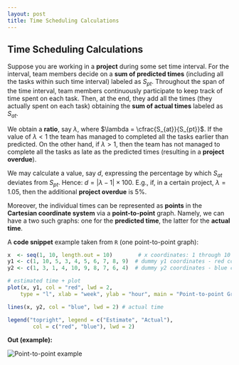 ```yaml
---
layout: post
title: Time Scheduling Calculations
---
```


## Time Scheduling Calculations

Suppose you are working in a __project__ during some set time interval. For the interval, team members decide on a __sum of predicted times__ (including all the tasks within such time interval) labeled as $S_{pt}$. Throughout the span of the time interval, team members continuously participate to keep track of time spent on each task. Then, at the end, they add all the times (they actually spent on each task) obtaining the __sum of actual times__ labeled as $S_{at}$.

We obtain a __ratio__, say $\lambda$, where $\lambda = \cfrac{S_{at}}{S_{pt}}$. 
If the value of $\lambda < 1$ the team has managed to completed all the tasks earlier than predicted. 
On the other hand, if $\lambda > 1$, then the team has not managed to complete all the tasks as late as the predicted times (resulting in a __project overdue__).

We may calculate a value, say $d$, expressing the percentage by which $S_{at}$ deviates from $S_{pt}$. Hence: $d = | \lambda - 1 | \times 100$.
E.g., if, in a certain project, $\lambda = 1.05$, then the additional __project overdue__ is $5\%$. 

Moreover, the individual times can be represented as __points__ in the __Cartesian coordinate system__ via a __point-to-point__ graph.
Namely, we can have a two such graphs: one for the __predicted time__, the latter for the __actual time__.

A __code snippet__ example taken from `R` (one point-to-point graph):

```r
x  <- seq(1, 10, length.out = 10)        # x coordinates: 1 through 10
y1 <- c(1, 10, 5, 3, 4, 5, 6, 7, 8, 9)  # dummy y1 coordinates - red color (estimate)
y2 <- c(1, 3, 1, 4, 10, 9, 8, 7, 6, 4)  # dummy y2 coordinates - blue color (actual)

# estimated time + plot
plot(x, y1, col = "red", lwd = 2,
    type = "l", xlab = "week", ylab = "hour", main = "Point-to-point Graph")

lines(x, y2, col = "blue", lwd = 2) # actual time

legend("topright", legend = c("Estimate", "Actual"),
        col = c("red", "blue"), lwd = 2)
```

__Out (example):__

![Point-to-point example](https://www.exceldashboardtemplates.com/wp-content/uploads/2015/01/image12.png)

